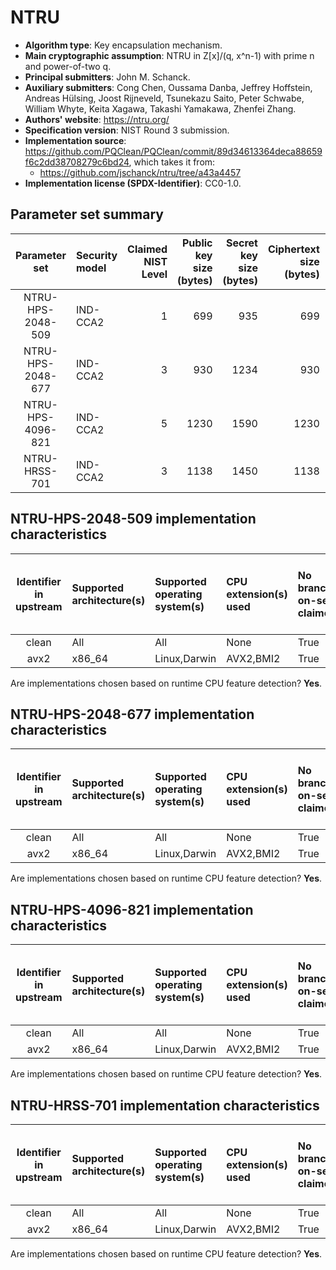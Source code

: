 # NTRU

- **Algorithm type**: Key encapsulation mechanism.
- **Main cryptographic assumption**: NTRU in Z[x]/(q, x^n-1) with prime n and power-of-two q.
- **Principal submitters**: John M. Schanck.
- **Auxiliary submitters**: Cong Chen, Oussama Danba, Jeffrey Hoffstein, Andreas Hülsing, Joost Rijneveld, Tsunekazu Saito, Peter Schwabe, William Whyte, Keita Xagawa, Takashi Yamakawa, Zhenfei Zhang.
- **Authors' website**: https://ntru.org/
- **Specification version**: NIST Round 3 submission.
- **Implementation source**: https://github.com/PQClean/PQClean/commit/89d34613364deca88659f6c2dd38708279c6bd24, which takes it from:
  - https://github.com/jschanck/ntru/tree/a43a4457
- **Implementation license (SPDX-Identifier)**: CC0-1.0.

## Parameter set summary

|   Parameter set   | Security model   |   Claimed NIST Level |   Public key size (bytes) |   Secret key size (bytes) |   Ciphertext size (bytes) |   Shared secret size (bytes) |
|:-----------------:|:-----------------|---------------------:|--------------------------:|--------------------------:|--------------------------:|-----------------------------:|
| NTRU-HPS-2048-509 | IND-CCA2         |                    1 |                       699 |                       935 |                       699 |                           32 |
| NTRU-HPS-2048-677 | IND-CCA2         |                    3 |                       930 |                      1234 |                       930 |                           32 |
| NTRU-HPS-4096-821 | IND-CCA2         |                    5 |                      1230 |                      1590 |                      1230 |                           32 |
|   NTRU-HRSS-701   | IND-CCA2         |                    3 |                      1138 |                      1450 |                      1138 |                           32 |

## NTRU-HPS-2048-509 implementation characteristics

|  Identifier in upstream  | Supported architecture(s)   | Supported operating system(s)   | CPU extension(s) used   | No branching-on-secrets claimed?   | No branching-on-secrets checked by valgrind?   | Large stack usage?   |
|:------------------------:|:----------------------------|:--------------------------------|:------------------------|:-----------------------------------|:-----------------------------------------------|:---------------------|
|          clean           | All                         | All                             | None                    | True                               | True                                           | False                |
|           avx2           | x86\_64                     | Linux,Darwin                    | AVX2,BMI2               | True                               | True                                           | False                |

Are implementations chosen based on runtime CPU feature detection? **Yes**.

## NTRU-HPS-2048-677 implementation characteristics

|  Identifier in upstream  | Supported architecture(s)   | Supported operating system(s)   | CPU extension(s) used   | No branching-on-secrets claimed?   | No branching-on-secrets checked by valgrind?   | Large stack usage?   |
|:------------------------:|:----------------------------|:--------------------------------|:------------------------|:-----------------------------------|:-----------------------------------------------|:---------------------|
|          clean           | All                         | All                             | None                    | True                               | True                                           | False                |
|           avx2           | x86\_64                     | Linux,Darwin                    | AVX2,BMI2               | True                               | True                                           | False                |

Are implementations chosen based on runtime CPU feature detection? **Yes**.

## NTRU-HPS-4096-821 implementation characteristics

|  Identifier in upstream  | Supported architecture(s)   | Supported operating system(s)   | CPU extension(s) used   | No branching-on-secrets claimed?   | No branching-on-secrets checked by valgrind?   | Large stack usage?   |
|:------------------------:|:----------------------------|:--------------------------------|:------------------------|:-----------------------------------|:-----------------------------------------------|:---------------------|
|          clean           | All                         | All                             | None                    | True                               | True                                           | False                |
|           avx2           | x86\_64                     | Linux,Darwin                    | AVX2,BMI2               | True                               | True                                           | False                |

Are implementations chosen based on runtime CPU feature detection? **Yes**.

## NTRU-HRSS-701 implementation characteristics

|  Identifier in upstream  | Supported architecture(s)   | Supported operating system(s)   | CPU extension(s) used   | No branching-on-secrets claimed?   | No branching-on-secrets checked by valgrind?   | Large stack usage?   |
|:------------------------:|:----------------------------|:--------------------------------|:------------------------|:-----------------------------------|:-----------------------------------------------|:---------------------|
|          clean           | All                         | All                             | None                    | True                               | True                                           | False                |
|           avx2           | x86\_64                     | Linux,Darwin                    | AVX2,BMI2               | True                               | True                                           | False                |

Are implementations chosen based on runtime CPU feature detection? **Yes**.
